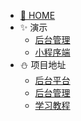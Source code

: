 * [🏡 HOME](/)
* ✨ 演示
  * [后台管理]()
  * [小程序端]()
* ⛄ 项目地址
  * [后台平台](https://github.com/caojie060)
  * [后台管理](https://github.com/caojie060)
  * [学习教程](https://github.com/caojie060)